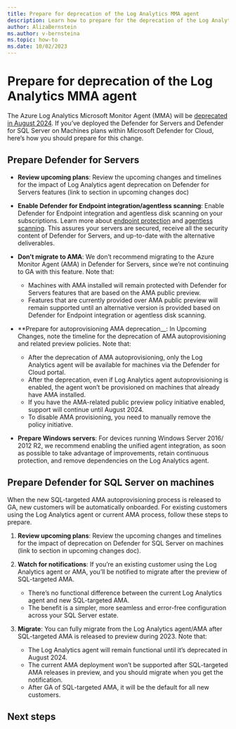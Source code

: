 ```yaml
---
title: Prepare for deprecation of the Log Analytics MMA agent 
description: Learn how to prepare for the deprecation of the Log Analytics MMA agent in Microsoft Defender for Cloud
author: AlizaBernstein
ms.author: v-bernsteina
ms.topic: how-to
ms.date: 10/02/2023
---
```


# Prepare for deprecation of the Log Analytics MMA agent

The Azure Log Analytics Microsoft Monitor Agent (MMA) will be [deprecated in August 2024](upcoming-changes.md#defender-for-cloud-plan-and-strategy-for-the-log-analytics-agent-deprecation). If you’ve deployed the Defender for Servers and Defender for SQL Server on Machines plans within Microsoft Defender for Cloud, here’s how you should prepare for this change.

## Prepare Defender for Servers

- **Review upcoming plans**: Review the upcoming changes and timelines for the impact of Log Analytics agent deprecation on Defender for Servers features (link to section in upcoming changes doc)
- **Enable Defender for Endpoint integration/agentless scanning**: Enable Defender for Endpoint integration and agentless disk scanning on your subscriptions. Learn more about [endpoint protection](integration-defender-for-endpoint.md) and [agentless scanning](concept-agentless-data-collection.md). This assures your servers are secured, receive all the security content of Defender for Servers, and up-to-date with the alternative deliverables.
- **Don’t migrate to AMA**: We don’t recommend migrating to the Azure Monitor Agent (AMA) in Defender for Servers, since we’re not continuing to GA with this feature. Note that:
  - Machines with AMA installed will remain protected with Defender for Servers features that are based on the AMA public preview.
  - Features that are currently provided over AMA public preview will remain supported until an alternative version is provided based on Defender for Endpoint integration or agentless disk scanning.  

- **Prepare for autoprovisioning AMA deprecation__: In Upcoming Changes, note the timeline for the deprecation of AMA autoprovisioning  and related preview policies. Note that:
  - After the deprecation of AMA autoprovisioning, only the Log Analytics agent will be available for machines via the Defender for Cloud portal.
  - After the deprecation, even if Log Analytics agent  autoprovisioning is enabled, the agent won’t be provisioned on machines that already have AMA installed.
  - If you have the AMA-related public preview policy initiative enabled, support will continue until August 2024.  
  - To disable AMA provisioning, you need to manually remove the policy initiative.

- **Prepare Windows servers**: For devices running Windows Server 2016/ 2012 R2, we recommend enabling the unified agent integration, as soon as possible to take advantage of improvements, retain continuous protection, and remove dependencies on the Log Analytics agent.

## Prepare Defender for SQL Server on machines

When the new SQL-targeted AMA autoprovisioning process is released to GA, new customers will be automatically onboarded. For existing customers using the Log Analytics agent or current AMA process, follow these steps to prepare.

1. **Review upcoming plans**: Review the upcoming changes and timelines for the impact of deprecation on Defender for SQL Server on machines (link to section in upcoming changes doc).

1. **Watch for notifications**: If you’re an existing customer using the Log Analytics agent or AMA, you’ll be notified to migrate after the preview of SQL-targeted AMA.  

    - There’s no functional difference between the current Log Analytics agent and new SQL-targeted AMA.  
    - The benefit is a simpler, more seamless and error-free configuration across your SQL Server estate.

1. **Migrate**: You can fully migrate from the Log Analytics agent/AMA after SQL-targeted AMA is released to preview during 2023. Note that:

    - The Log Analytics agent will remain functional until it’s deprecated in August 2024.
    - The current AMA deployment won’t be supported after SQL-targeted AMA releases in preview, and you should migrate when you get the notification.
    - After GA of SQL-targeted AMA, it will be the default for all new customers.

## Next steps
